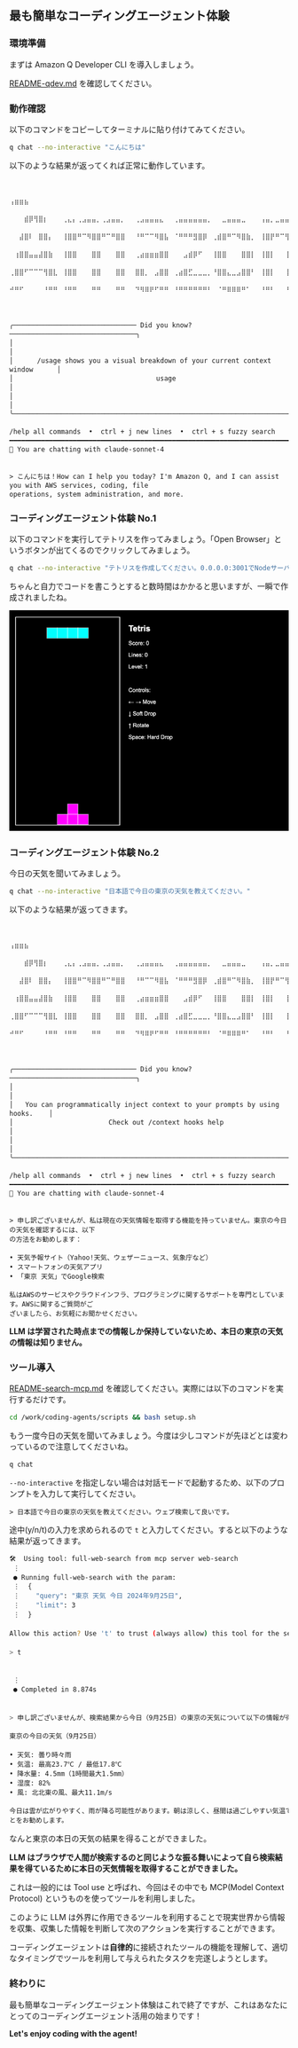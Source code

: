 ## 最も簡単なコーディングエージェント体験

### 環境準備

まずは Amazon Q Developer CLI を導入しましょう。

[README-qdev.md](./README-qdev.md) を確認してください。

### 動作確認

以下のコマンドをコピーしてターミナルに貼り付けてみてください。

```bash
q chat --no-interactive "こんにちは"
```

以下のような結果が返ってくれば正常に動作しています。

```

    ⢠⣶⣶⣦⠀⠀⠀⠀⠀⠀⠀⠀⠀⠀⠀⠀⠀⠀⠀⠀⠀⠀⠀⠀⠀⠀⠀⠀⠀⠀⠀⠀⠀⠀⠀⠀⠀⠀⠀⠀⠀⠀⠀⠀⠀⠀⠀⠀⠀⠀⠀⠀⠀⠀⠀⠀⠀⠀⠀⠀⠀⠀⠀⠀⢀⣤⣶⣿⣿⣿⣶⣦⡀⠀
 ⠀⠀⠀⣾⡿⢻⣿⡆⠀⠀⠀⢀⣄⡄⢀⣠⣤⣤⡀⢀⣠⣤⣤⡀⠀⠀⢀⣠⣤⣤⣤⣄⠀⠀⢀⣤⣤⣤⣤⣤⣤⡀⠀⠀⣀⣤⣤⣤⣀⠀⠀⠀⢠⣤⡀⣀⣤⣤⣄⡀⠀⠀⠀⠀⠀⠀⢠⣿⣿⠋⠀⠀⠀⠙⣿⣿⡆
 ⠀⠀⣼⣿⠇⠀⣿⣿⡄⠀⠀⢸⣿⣿⠛⠉⠻⣿⣿⠛⠉⠛⣿⣿⠀⠀⠘⠛⠉⠉⠻⣿⣧⠀⠈⠛⠛⠛⣻⣿⡿⠀⢀⣾⣿⠛⠉⠻⣿⣷⡀⠀⢸⣿⡟⠛⠉⢻⣿⣷⠀⠀⠀⠀⠀⠀⣼⣿⡏⠀⠀⠀⠀⠀⢸⣿⣿
 ⠀⢰⣿⣿⣤⣤⣼⣿⣷⠀⠀⢸⣿⣿⠀⠀⠀⣿⣿⠀⠀⠀⣿⣿⠀⠀⢀⣴⣶⣶⣶⣿⣿⠀⠀⠀⣠⣾⡿⠋⠀⠀⢸⣿⣿⠀⠀⠀⣿⣿⡇⠀⢸⣿⡇⠀⠀⢸⣿⣿⠀⠀⠀⠀⠀⠀⢹⣿⣇⠀⠀⠀⠀⠀⢸⣿⡿
 ⢀⣿⣿⠋⠉⠉⠉⢻⣿⣇⠀⢸⣿⣿⠀⠀⠀⣿⣿⠀⠀⠀⣿⣿⠀⠀⣿⣿⡀⠀⣠⣿⣿⠀⢀⣴⣿⣋⣀⣀⣀⡀⠘⣿⣿⣄⣀⣠⣿⣿⠃⠀⢸⣿⡇⠀⠀⢸⣿⣿⠀⠀⠀⠀⠀⠀⠈⢿⣿⣦⣀⣀⣀⣴⣿⡿⠃
 ⠚⠛⠋⠀⠀⠀⠀⠘⠛⠛⠀⠘⠛⠛⠀⠀⠀⠛⠛⠀⠀⠀⠛⠛⠀⠀⠙⠻⠿⠟⠋⠛⠛⠀⠘⠛⠛⠛⠛⠛⠛⠃⠀⠈⠛⠿⠿⠿⠛⠁⠀⠀⠘⠛⠃⠀⠀⠘⠛⠛⠀⠀⠀⠀⠀⠀⠀⠀⠙⠛⠿⢿⣿⣿⣋⠀⠀
 ⠀⠀⠀⠀⠀⠀⠀⠀⠀⠀⠀⠀⠀⠀⠀⠀⠀⠀⠀⠀⠀⠀⠀⠀⠀⠀⠀⠀⠀⠀⠀⠀⠀⠀⠀⠀⠀⠀⠀⠀⠀⠀⠀⠀⠀⠀⠀⠀⠀⠀⠀⠀⠀⠀⠀⠀⠀⠀⠀⠀⠀⠀⠀⠀⠀⠀⠀⠀⠀⠀⠀⠀⠈⠛⠿⢿⡧

╭─────────────────────────────── Did you know? ────────────────────────────────╮
│                                                                              │
│      /usage shows you a visual breakdown of your current context window      │
│                                    usage                                     │
│                                                                              │
╰──────────────────────────────────────────────────────────────────────────────╯

/help all commands  •  ctrl + j new lines  •  ctrl + s fuzzy search
━━━━━━━━━━━━━━━━━━━━━━━━━━━━━━━━━━━━━━━━━━━━━━━━━━━━━━━━━━━━━━━━━━━━━━━━━━━━━━━━
🤖 You are chatting with claude-sonnet-4


> こんにちは！How can I help you today? I'm Amazon Q, and I can assist you with AWS services, coding, file 
operations, system administration, and more.
```

### コーディングエージェント体験 No.1

以下のコマンドを実行してテトリスを作ってみましょう。「Open Browser」というボタンが出てくるのでクリックしてみましょう。

```bash
q chat --no-interactive "テトリスを作成してください。0.0.0.0:3001でNodeサーバーを起動してください。" --trust-all-tools
```

ちゃんと自力でコードを書こうとすると数時間はかかると思いますが、一瞬で作成されましたね。

![](./figs/tetris.png)

### コーディングエージェント体験 No.2

今日の天気を聞いてみましょう。

```bash
q chat --no-interactive "日本語で今日の東京の天気を教えてください。"
```

以下のような結果が返ってきます。

```

    ⢠⣶⣶⣦⠀⠀⠀⠀⠀⠀⠀⠀⠀⠀⠀⠀⠀⠀⠀⠀⠀⠀⠀⠀⠀⠀⠀⠀⠀⠀⠀⠀⠀⠀⠀⠀⠀⠀⠀⠀⠀⠀⠀⠀⠀⠀⠀⠀⠀⠀⠀⠀⠀⠀⠀⠀⠀⠀⠀⠀⠀⠀⠀⠀⢀⣤⣶⣿⣿⣿⣶⣦⡀⠀
 ⠀⠀⠀⣾⡿⢻⣿⡆⠀⠀⠀⢀⣄⡄⢀⣠⣤⣤⡀⢀⣠⣤⣤⡀⠀⠀⢀⣠⣤⣤⣤⣄⠀⠀⢀⣤⣤⣤⣤⣤⣤⡀⠀⠀⣀⣤⣤⣤⣀⠀⠀⠀⢠⣤⡀⣀⣤⣤⣄⡀⠀⠀⠀⠀⠀⠀⢠⣿⣿⠋⠀⠀⠀⠙⣿⣿⡆
 ⠀⠀⣼⣿⠇⠀⣿⣿⡄⠀⠀⢸⣿⣿⠛⠉⠻⣿⣿⠛⠉⠛⣿⣿⠀⠀⠘⠛⠉⠉⠻⣿⣧⠀⠈⠛⠛⠛⣻⣿⡿⠀⢀⣾⣿⠛⠉⠻⣿⣷⡀⠀⢸⣿⡟⠛⠉⢻⣿⣷⠀⠀⠀⠀⠀⠀⣼⣿⡏⠀⠀⠀⠀⠀⢸⣿⣿
 ⠀⢰⣿⣿⣤⣤⣼⣿⣷⠀⠀⢸⣿⣿⠀⠀⠀⣿⣿⠀⠀⠀⣿⣿⠀⠀⢀⣴⣶⣶⣶⣿⣿⠀⠀⠀⣠⣾⡿⠋⠀⠀⢸⣿⣿⠀⠀⠀⣿⣿⡇⠀⢸⣿⡇⠀⠀⢸⣿⣿⠀⠀⠀⠀⠀⠀⢹⣿⣇⠀⠀⠀⠀⠀⢸⣿⡿
 ⢀⣿⣿⠋⠉⠉⠉⢻⣿⣇⠀⢸⣿⣿⠀⠀⠀⣿⣿⠀⠀⠀⣿⣿⠀⠀⣿⣿⡀⠀⣠⣿⣿⠀⢀⣴⣿⣋⣀⣀⣀⡀⠘⣿⣿⣄⣀⣠⣿⣿⠃⠀⢸⣿⡇⠀⠀⢸⣿⣿⠀⠀⠀⠀⠀⠀⠈⢿⣿⣦⣀⣀⣀⣴⣿⡿⠃
 ⠚⠛⠋⠀⠀⠀⠀⠘⠛⠛⠀⠘⠛⠛⠀⠀⠀⠛⠛⠀⠀⠀⠛⠛⠀⠀⠙⠻⠿⠟⠋⠛⠛⠀⠘⠛⠛⠛⠛⠛⠛⠃⠀⠈⠛⠿⠿⠿⠛⠁⠀⠀⠘⠛⠃⠀⠀⠘⠛⠛⠀⠀⠀⠀⠀⠀⠀⠀⠙⠛⠿⢿⣿⣿⣋⠀⠀
 ⠀⠀⠀⠀⠀⠀⠀⠀⠀⠀⠀⠀⠀⠀⠀⠀⠀⠀⠀⠀⠀⠀⠀⠀⠀⠀⠀⠀⠀⠀⠀⠀⠀⠀⠀⠀⠀⠀⠀⠀⠀⠀⠀⠀⠀⠀⠀⠀⠀⠀⠀⠀⠀⠀⠀⠀⠀⠀⠀⠀⠀⠀⠀⠀⠀⠀⠀⠀⠀⠀⠀⠀⠈⠛⠿⢿⡧

╭─────────────────────────────── Did you know? ────────────────────────────────╮
│                                                                              │
│   You can programmatically inject context to your prompts by using hooks.    │
│                        Check out /context hooks help                         │
│                                                                              │
╰──────────────────────────────────────────────────────────────────────────────╯

/help all commands  •  ctrl + j new lines  •  ctrl + s fuzzy search
━━━━━━━━━━━━━━━━━━━━━━━━━━━━━━━━━━━━━━━━━━━━━━━━━━━━━━━━━━━━━━━━━━━━━━━━━━━━━━━━
🤖 You are chatting with claude-sonnet-4


> 申し訳ございませんが、私は現在の天気情報を取得する機能を持っていません。東京の今日の天気を確認するには、以下
の方法をお勧めします：

• 天気予報サイト（Yahoo!天気、ウェザーニュース、気象庁など）
• スマートフォンの天気アプリ
• 「東京 天気」でGoogle検索

私はAWSのサービスやクラウドインフラ、プログラミングに関するサポートを専門としています。AWSに関するご質問がご
ざいましたら、お気軽にお聞かせください。
```

**LLM は学習された時点までの情報しか保持していないため、本日の東京の天気の情報は知りません。**

### ツール導入

[README-search-mcp.md](./README-search-mcp.md) を確認してください。実際には以下のコマンドを実行するだけです。

```bash
cd /work/coding-agents/scripts && bash setup.sh
```

もう一度今日の天気を聞いてみましょう。今度は少しコマンドが先ほどとは変わっているので注意してくださいね。

```bash
q chat
```

`--no-interactive` を指定しない場合は対話モードで起動するため、以下のプロンプトを入力して実行してください。

```
> 日本語で今日の東京の天気を教えてください。ウェブ検索して良いです。
```

途中(y/n/t)の入力を求められるので `t` と入力してください。すると以下のような結果が返ってきます。

```bash
🛠️  Using tool: full-web-search from mcp server web-search
 ⋮ 
 ● Running full-web-search with the param:
 ⋮  {
 ⋮    "query": "東京 天気 今日 2024年9月25日",
 ⋮    "limit": 3
 ⋮  }

Allow this action? Use 't' to trust (always allow) this tool for the session. [y/n/t]:

> t


 ⋮ 
 ● Completed in 8.874s


> 申し訳ございませんが、検索結果から今日（9月25日）の東京の天気について以下の情報が得られました：

東京の今日の天気（9月25日）

• 天気: 曇り時々雨
• 気温: 最高23.7℃ / 最低17.8℃  
• 降水量: 4.5mm（1時間最大1.5mm）
• 湿度: 82%
• 風: 北北東の風、最大11.1m/s

今日は雲が広がりやすく、雨が降る可能性があります。朝は涼しく、昼間は過ごしやすい気温ですが、傘を持参されるこ
とをお勧めします。
```

なんと東京の本日の天気の結果を得ることができました。

**LLM はブラウザで人間が検索するのと同じような振る舞いによって自ら検索結果を得ているために本日の天気情報を取得することができました。**

これは一般的には Tool use と呼ばれ、今回はその中でも MCP(Model Context Protocol) というものを使ってツールを利用しました。

このように LLM は外界に作用できるツールを利用することで現実世界から情報を収集、収集した情報を判断して次のアクションを実行することができます。

コーディングエージェントは**自律的**に接続されたツールの機能を理解して、適切なタイミングでツールを利用して与えられたタスクを完遂しようとします。

### 終わりに

最も簡単なコーディングエージェント体験はこれで終了ですが、これはあなたにとってのコーディングエージェント活用の始まりです！

**Let's enjoy coding with the agent!**